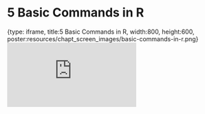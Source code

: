 # 5 Basic Commands in R
 
{type: iframe, title:5 Basic Commands in R, width:800, height:600, poster:resources/chapt_screen_images/basic-commands-in-r.png}
![](https://datatrail-jhu.github.io/05_R/no_toc/basic-commands-in-r.html)
 

 
